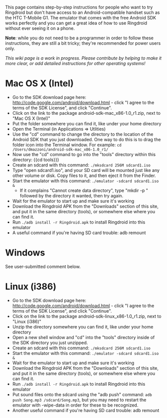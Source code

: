 This page contains step-by-step instructions for people who want to try Ringdroid but don't have access to an Android-compatible handset such as the HTC T-Mobile G1.  The emulator that comes with the free Android SDK works perfectly and you can get a great idea of how to use Ringdroid without ever seeing it on a phone.

**Note**: while you do not need to be a programmer in order to follow these instructions, they are still a bit tricky; they're recommended for power users only.

_This wiki page is a work in progress.  Please contribute by helping to make it more clear, or add detailed instructions for other operating systems!_

# Mac OS X (Intel) #

  * Go to the SDK download page here: http://code.google.com/android/download.html - click "I agree to the terms of the SDK License", and click "Continue".
  * Click on the link to the package android-sdk-mac\_x86-1.0\_r1.zip, next to "Mac OS X (Intel)"
  * Put the folder somewhere you can find it, like under your home directory
  * Open the Terminal (in Applications => Utlities)
  * Use the "cd" command to change the directory to the location of the Android SDK that you just downloaded.  One way to do this is to drag the folder icon into the Terminal window.  For example: `cd /Users/dmazzoni/android-sdk-mac_x86-1.0_r1/`
  * Now use the "cd" command to go into the "tools" directory within this directory: {{cd tools}}}
  * Create an sdcard with this command: `./mksdcard 256M sdcard1.iso`
  * Type "open sdcard1.iso", and your SD card will be mounted just like any other volume or disk.  Copy files to it, and then eject it from the Finder.
  * Start the emulator with this command: `./emulator -sdcard sdcard1.iso &`
    * If it complains "Cannot create data directory", type "mkdir -p " followed by the directory it wanted, then try again.
  * Wait for the emulator to start up and make sure it's working
  * Download the Ringdroid APK from the "Downloads" section of this site, and put it in the same directory (tools), or somewhere else where you can find it.
  * Run `./adb install -r Ringdroid.apk` to install Ringdroid into this emulator
  * A useful command if you're having SD card trouble: adb remount

# Windows #

See user-submitted comment below.

# Linux (i386) #

  * Go to the SDK download page here: http://code.google.com/android/download.html - click "I agree to the terms of the SDK License", and click "Continue".
  * Click on the link to the package android-sdk-linux\_x86-1.0\_r1.zip, next to "Linux (i386)"
  * Unzip the directory somewhere you can find it, like under your home directory
  * Open a new shell window and "cd" into the "tools" directory inside of the SDK directory you just unzipped.
  * Create an sdcard with this command: `./mksdcard 256M sdcard1.iso`
  * Start the emulator with this command: `./emulator -sdcard sdcard1.iso &`
  * Wait for the emulator to start up and make sure it's working
  * Download the Ringdroid APK from the "Downloads" section of this site, and put it in the same directory (tools), or somewhere else where you can find it.
  * Run `./adb install -r Ringdroid.apk` to install Ringdroid into this emulator
  * Put sound files onto the sdcard using the "adb push" command: `adb push Song.mp3 /sdcard/Song.mp3`, but you may need to restart the emulator with -wipe-data in order for these to be recognized.
  * Another useful command if you're having SD card trouble: adb remount